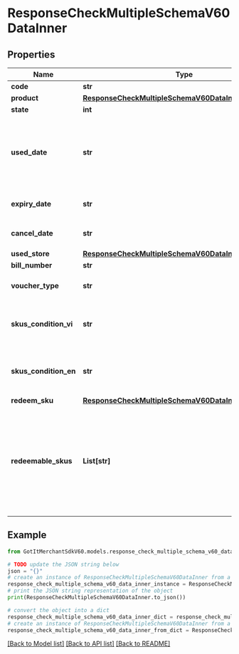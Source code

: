 # ResponseCheckMultipleSchemaV60DataInner


## Properties

Name | Type | Description | Notes
------------ | ------------- | ------------- | -------------
**code** | **str** | Voucher code | [optional] 
**product** | [**ResponseCheckMultipleSchemaV60DataInnerProduct**](ResponseCheckMultipleSchemaV60DataInnerProduct.md) |  | [optional] 
**state** | **int** | State of voucher | [optional] 
**used_date** | **str** | Date voucher marked as used in case the voucher has been redeemed. Format (YYYY-MM-DD HH:MM:SS) | [optional] 
**expiry_date** | **str** | Expiry date of voucher (YYYY-MM-DD) | [optional] 
**cancel_date** | **str** | Date cancel voucher (YYYY-MM-DD) | [optional] 
**used_store** | [**ResponseCheckMultipleSchemaV60DataInnerUsedStore**](ResponseCheckMultipleSchemaV60DataInnerUsedStore.md) |  | [optional] 
**bill_number** | **str** | Bill number | [optional] 
**voucher_type** | **str** | Voucher type, standard or redeemable_sku | [optional] 
**skus_condition_vi** | **str** | Voucher SKU terms and conditions description in Vietnamese | [optional] 
**skus_condition_en** | **str** | Voucher SKU terms and conditions description in English | [optional] 
**redeem_sku** | [**ResponseCheckMultipleSchemaV60DataInnerRedeemSku**](ResponseCheckMultipleSchemaV60DataInnerRedeemSku.md) |  | [optional] 
**redeemable_skus** | **List[str]** | List of redeemable SKUs of the voucher code. For voucher type &#x3D; redeemable_sku, bill number must contain at least 1 redeemable SKU of the voucher. | [optional] 

## Example

```python
from GotItMerchantSdkV60.models.response_check_multiple_schema_v60_data_inner import ResponseCheckMultipleSchemaV60DataInner

# TODO update the JSON string below
json = "{}"
# create an instance of ResponseCheckMultipleSchemaV60DataInner from a JSON string
response_check_multiple_schema_v60_data_inner_instance = ResponseCheckMultipleSchemaV60DataInner.from_json(json)
# print the JSON string representation of the object
print(ResponseCheckMultipleSchemaV60DataInner.to_json())

# convert the object into a dict
response_check_multiple_schema_v60_data_inner_dict = response_check_multiple_schema_v60_data_inner_instance.to_dict()
# create an instance of ResponseCheckMultipleSchemaV60DataInner from a dict
response_check_multiple_schema_v60_data_inner_from_dict = ResponseCheckMultipleSchemaV60DataInner.from_dict(response_check_multiple_schema_v60_data_inner_dict)
```
[[Back to Model list]](../README.md#documentation-for-models) [[Back to API list]](../README.md#documentation-for-api-endpoints) [[Back to README]](../README.md)


